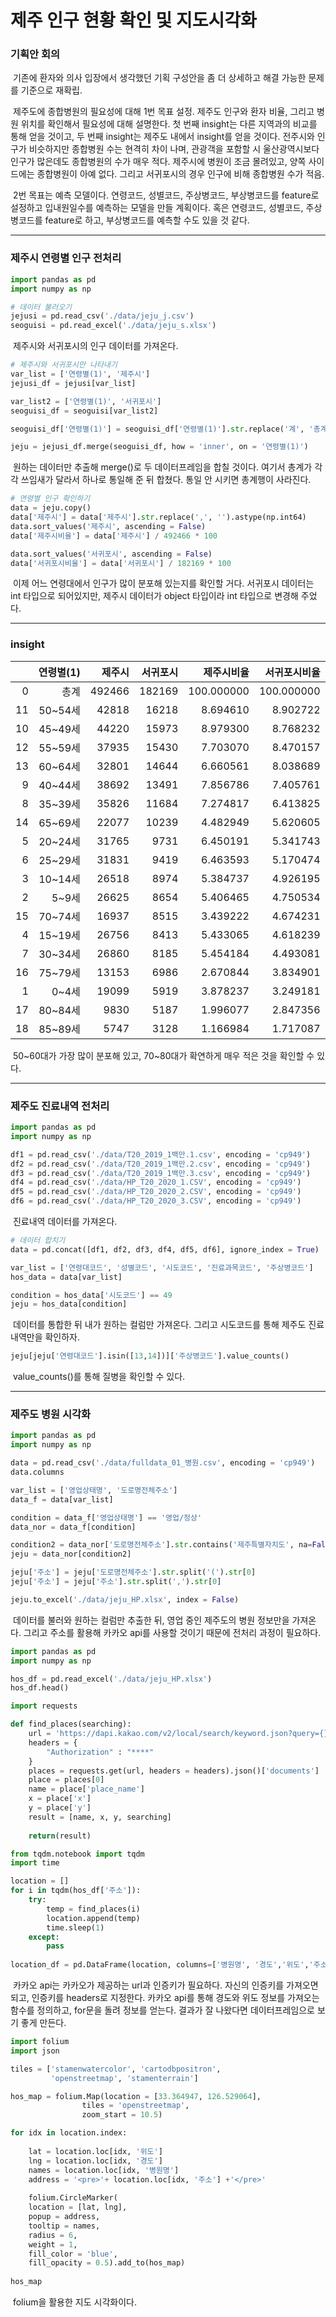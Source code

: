 # 제주 인구 현황 확인 및 지도시각화



### 기획안 회의

​	기존에 환자와 의사 입장에서 생각했던 기획 구성안을 좀 더 상세하고 해결 가능한 문제를 기준으로 재확립.

​	제주도에 종합병원의 필요성에 대해 1번 목표 설정. 제주도 인구와 환자 비율, 그리고 병원 위치를 확인해서 필요성에 대해 설명한다. 첫 번째 insight는 다른 지역과의 비교를 통해 얻을 것이고, 두 번째 insight는 제주도 내에서 insight를 얻을 것이다. 전주시와 인구가 비슷하지만 종합병원 수는 현격히 차이 나며, 관광객을 포함할 시 울산광역시보다 인구가 많은데도 종합병원의 수가 매우 적다. 제주시에 병원이 조금 몰려있고, 양쪽 사이드에는 종합병원이 아예 없다. 그리고 서귀포시의 경우 인구에 비해 종합병원 수가 적음.

​	2번 목표는 예측 모델이다. 연령코드, 성별코드, 주상병코드, 부상병코드를 feature로 설정하고 입내원일수를 예측하는 모델을 만들 계획이다. 혹은 연령코드, 성별코드, 주상병코드를 feature로 하고, 부상병코드를 예측할 수도 있을 것 같다.



---



### 제주시 연령별 인구 전처리

```python
import pandas as pd
import numpy as np

# 데이터 불러오기
jejusi = pd.read_csv('./data/jeju_j.csv')
seoguisi = pd.read_excel('./data/jeju_s.xlsx')
```

​	제주시와 서귀포시의 인구 데이터를 가져온다.



```python
# 제주시와 서귀포시만 나타내기
var_list = ['연령별(1)', '제주시']
jejusi_df = jejusi[var_list]

var_list2 = ['연령별(1)', '서귀포시']
seoguisi_df = seoguisi[var_list2]

seoguisi_df['연령별(1)'] = seoguisi_df['연령별(1)'].str.replace('계', '총계')

jeju = jejusi_df.merge(seoguisi_df, how = 'inner', on = '연령별(1)')
```

​	원하는 데이터만 추출해 merge()로 두 데이터프레임을 합칠 것이다. 여기서 총계가 각각 쓰임새가 달라서 하나로 통일해 준 뒤 합쳤다. 통일 안 시키면 총계행이 사라진다.



```python
# 연령별 인구 확인하기
data = jeju.copy()
data['제주시'] = data['제주시'].str.replace(',', '').astype(np.int64)
data.sort_values('제주시', ascending = False)
data['제주시비율'] = data['제주시'] / 492466 * 100

data.sort_values('서귀포시', ascending = False)
data['서귀포시비율'] = data['서귀포시'] / 182169 * 100
```

​	이제 어느 연령대에서 인구가 많이 분포해 있는지를 확인할 거다. 서귀포시 데이터는 int 타입으로 되어있지만, 제주시 데이터가 object 타입이라 int 타입으로 변경해 주었다.



---



### insight

|      | 연령별(1) | 제주시 | 서귀포시 | 제주시비율 | 서귀포시비율 |
| ---: | --------: | -----: | -------: | ---------: | -----------: |
|    0 |      총계 | 492466 |   182169 | 100.000000 |   100.000000 |
|   11 |   50~54세 |  42818 |    16218 |   8.694610 |     8.902722 |
|   10 |   45~49세 |  44220 |    15973 |   8.979300 |     8.768232 |
|   12 |   55~59세 |  37935 |    15430 |   7.703070 |     8.470157 |
|   13 |   60~64세 |  32801 |    14644 |   6.660561 |     8.038689 |
|    9 |   40~44세 |  38692 |    13491 |   7.856786 |     7.405761 |
|    8 |   35~39세 |  35826 |    11684 |   7.274817 |     6.413825 |
|   14 |   65~69세 |  22077 |    10239 |   4.482949 |     5.620605 |
|    5 |   20~24세 |  31765 |     9731 |   6.450191 |     5.341743 |
|    6 |   25~29세 |  31831 |     9419 |   6.463593 |     5.170474 |
|    3 |   10~14세 |  26518 |     8974 |   5.384737 |     4.926195 |
|    2 |     5~9세 |  26625 |     8654 |   5.406465 |     4.750534 |
|   15 |   70~74세 |  16937 |     8515 |   3.439222 |     4.674231 |
|    4 |   15~19세 |  26756 |     8413 |   5.433065 |     4.618239 |
|    7 |   30~34세 |  26860 |     8185 |   5.454184 |     4.493081 |
|   16 |   75~79세 |  13153 |     6986 |   2.670844 |     3.834901 |
|    1 |     0~4세 |  19099 |     5919 |   3.878237 |     3.249181 |
|   17 |   80~84세 |   9830 |     5187 |   1.996077 |     2.847356 |
|   18 |   85~89세 |   5747 |     3128 |   1.166984 |     1.717087 |

​	50~60대가 가장 많이 분포해 있고, 70~80대가 확연하게 매우 적은 것을 확인할 수 있다.



---



### 제주도 진료내역 전처리

```python
import pandas as pd
import numpy as np

df1 = pd.read_csv('./data/T20_2019_1백만.1.csv', encoding = 'cp949')
df2 = pd.read_csv('./data/T20_2019_1백만.2.csv', encoding = 'cp949')
df3 = pd.read_csv('./data/T20_2019_1백만.3.csv', encoding = 'cp949')
df4 = pd.read_csv('./data/HP_T20_2020_1.CSV', encoding = 'cp949')
df5 = pd.read_csv('./data/HP_T20_2020_2.CSV', encoding = 'cp949')
df6 = pd.read_csv('./data/HP_T20_2020_3.CSV', encoding = 'cp949')
```

​	진료내역 데이터를 가져온다.



```python
# 데이터 합치기
data = pd.concat([df1, df2, df3, df4, df5, df6], ignore_index = True)

var_list = ['연령대코드', '성별코드', '시도코드', '진료과목코드', '주상병코드']
hos_data = data[var_list]

condition = hos_data['시도코드'] == 49
jeju = hos_data[condition]
```

​	데이터를 통합한 뒤 내가 원하는 컬럼만 가져온다. 그리고 시도코드를 통해 제주도 진료내역만을 확인하자.



```python
jeju[jeju['연령대코드'].isin([13,14])]['주상병코드'].value_counts()
```

​	value_counts()를 통해 질병을 확인할 수 있다.



---



### 제주도 병원 시각화

```python
import pandas as pd
import numpy as np

data = pd.read_csv('./data/fulldata_01_병원.csv', encoding = 'cp949')
data.columns

var_list = ['영업상태명', '도로명전체주소']
data_f = data[var_list]

condition = data_f['영업상태명'] == '영업/정상'
data_nor = data_f[condition]

condition2 = data_nor['도로명전체주소'].str.contains('제주특별자치도', na=False)
jeju = data_nor[condition2]

jeju['주소'] = jeju['도로명전체주소'].str.split('(').str[0]
jeju['주소'] = jeju['주소'].str.split(',').str[0]

jeju.to_excel('./data/jeju_HP.xlsx', index = False)
```

​	데이터를 불러와 원하는 컬럼만 추출한 뒤, 영업 중인 제주도의 병원 정보만을 가져온다. 그리고 주소를 활용해 카카오 api를 사용할 것이기 때문에 전처리 과정이 필요하다.



```python
import pandas as pd
import numpy as np

hos_df = pd.read_excel('./data/jeju_HP.xlsx')
hos_df.head()

import requests

def find_places(searching):
    url = 'https://dapi.kakao.com/v2/local/search/keyword.json?query={}'.format(searching)
    headers = {
        "Authorization" : "****"
    }
    places = requests.get(url, headers = headers).json()['documents']
    place = places[0]
    name = place['place_name']
    x = place['x']
    y = place['y']
    result = [name, x, y, searching]
    
    return(result)

from tqdm.notebook import tqdm
import time

location = []
for i in tqdm(hos_df['주소']):
    try:
        temp = find_places(i)
        location.append(temp)
        time.sleep(1)
    except:
        pass
    
location_df = pd.DataFrame(location, columns=['병원명', '경도','위도','주소'])
```

​	카카오 api는 카카오가 제공하는 url과 인증키가 필요하다. 자신의 인증키를 가져오면 되고, 인증키를 headers로 지정한다. 카카오 api를 통해 경도와 위도 정보를 가져오는 함수를 정의하고, for문을 돌려 정보를 얻는다.  결과가 잘 나왔다면 데이터프레임으로 보기 좋게 만든다.



```python
import folium
import json

tiles = ['stamenwatercolor', 'cartodbpositron', 
         'openstreetmap', 'stamenterrain']

hos_map = folium.Map(location = [33.364947, 126.529064],
                tiles = 'openstreetmap',
                zoom_start = 10.5)

for idx in location.index:
    
    lat = location.loc[idx, '위도']
    lng = location.loc[idx, '경도']
    names = location.loc[idx, '병원명']
    address = '<pre>'+ location.loc[idx, '주소'] +'</pre>'
    
    folium.CircleMarker(
    location = [lat, lng],
    popup = address,
    tooltip = names,
    radius = 6,
    weight = 1,
    fill_color = 'blue',
    fill_opacity = 0.5).add_to(hos_map)
    
hos_map
```

​	folium을 활용한 지도 시각화이다.
